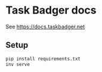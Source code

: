 # Task Badger docs

See https://docs.taskbadger.net

## Setup

```python
pip install requirements.txt
inv serve
```
